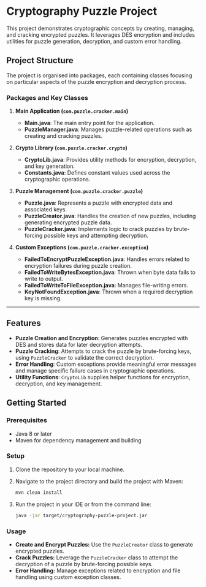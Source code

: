 # Cryptography Puzzle Project

This project demonstrates cryptographic concepts by creating, managing, and cracking encrypted puzzles. It leverages DES encryption and includes utilities for puzzle generation, decryption, and custom error handling.

## Project Structure

The project is organised into packages, each containing classes focusing on particular aspects of the puzzle encryption and decryption process.

### Packages and Key Classes

1. **Main Application (`com.puzzle.cracker.main`)**
    - **Main.java**: The main entry point for the application.
    - **PuzzleManager.java**: Manages puzzle-related operations such as creating and cracking puzzles.

2. **Crypto Library (`com.puzzle.cracker.crypto`)**
    - **CryptoLib.java**: Provides utility methods for encryption, decryption, and key generation.
    - **Constants.java**: Defines constant values used across the cryptographic operations.

3. **Puzzle Management (`com.puzzle.cracker.puzzle`)**
    - **Puzzle.java**: Represents a puzzle with encrypted data and associated keys.
    - **PuzzleCreator.java**: Handles the creation of new puzzles, including generating encrypted puzzle data.
    - **PuzzleCracker.java**: Implements logic to crack puzzles by brute-forcing possible keys and attempting decryption.

4. **Custom Exceptions (`com.puzzle.cracker.exception`)**
    - **FailedToEncryptPuzzleException.java**: Handles errors related to encryption failures during puzzle creation.
    - **FailedToWriteBytesException.java**: Thrown when byte data fails to write to output.
    - **FailedToWriteToFileException.java**: Manages file-writing errors.
    - **KeyNotFoundException.java**: Thrown when a required decryption key is missing.

---

## Features

- **Puzzle Creation and Encryption**: Generates puzzles encrypted with DES and stores data for later decryption attempts.
- **Puzzle Cracking**: Attempts to crack the puzzle by brute-forcing keys, using `PuzzleCracker` to validate the correct decryption.
- **Error Handling**: Custom exceptions provide meaningful error messages and manage specific failure cases in cryptographic operations.
- **Utility Functions**: `CryptoLib` supplies helper functions for encryption, decryption, and key management.

## Getting Started

### Prerequisites

- Java 8 or later
- Maven for dependency management and building

### Setup

1. Clone the repository to your local machine.
2. Navigate to the project directory and build the project with Maven:

   ```bash
   mvn clean install
    ```
3. Run the project in your IDE or from the command line:

   ```bash
   java -jar target/cryptography-puzzle-project.jar
   ```
### Usage

- **Create and Encrypt Puzzles:** Use the `PuzzleCreator` class to generate encrypted puzzles.
- **Crack Puzzles:** Leverage the `PuzzleCracker` class to attempt the decryption of a puzzle by brute-forcing possible keys.
- **Error Handling:** Manage exceptions related to encryption and file handling using custom exception classes.

